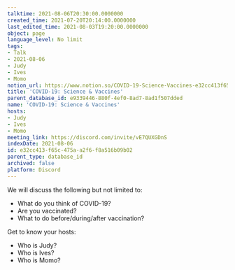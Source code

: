 ```yaml
---
talktime: 2021-08-06T20:30:00.0000000
created_time: 2021-07-20T20:14:00.0000000
last_edited_time: 2021-08-03T19:20:00.0000000
object: page
language_level: No limit
tags:
- Talk
- 2021-08-06
- Judy
- Ives
- Momo
notion_url: https://www.notion.so/COVID-19-Science-Vaccines-e32cc413f65c475aa2f6f8a516b09b02
title: 'COVID-19: Science & Vaccines'
parent_database_id: e9339446-880f-4ef0-8ad7-8ad1f507dded
name: 'COVID-19: Science & Vaccines'
hosts:
- Judy
- Ives
- Momo
meeting_link: https://discord.com/invite/vE7QUXGDnS
indexDate: 2021-08-06
id: e32cc413-f65c-475a-a2f6-f8a516b09b02
parent_type: database_id
archived: false
platform: Discord
---
```



We will discuss the following but not limited to:
   - What do you think of COVID-19?
   - Are you vaccinated?
   - What to do before/during/after vaccination?

Get to know your hosts:
   - Who is Judy?
   - Who is Ives?
   - Who is Momo?



